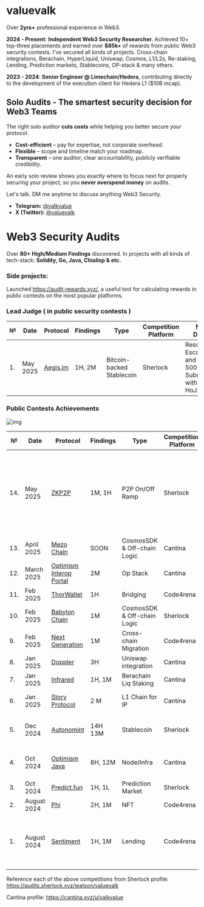 # valuevalk

Over **2yrs+** professional experience in Web3. 

**2024 - Present**: **Independent Web3 Security Researcher.** Achieved 10+ top-three placements and earned over **$85k+** of rewards from public Web3 security contests.
I've secured all kinds of projects. Cross-chain integrations, Berachain, HyperLiquid, Uniswap, Cosmos, L1/L2s, Re-staking, Lending, Prediction markets, Stablecoins, OP-stack & many others. 

**2023 - 2024**: **Senior Engineer @ Limechain/Hedera**, contributing directly to the development of the execution client for Hedera L1 ($10B mcap).

## Solo Audits - The smartest security decision for Web3 Teams

The right solo auditor **cuts costs** while helping you better secure your protocol.

- **Cost-efficient** – pay for expertise, not corporate overhead.  
- **Flexible** – scope and timeline match your roadmap.  
- **Transparent** – one auditor, clear accountability, publicly verifiable credibility.  

An early solo review shows you exactly where to focus next for properly securing your project, so you **never overspend money** on audits.

Let's talk. DM me anytime to discuss anything Web3 Security.
- **Telegram:** [@valkvalue](https://t.me/valkvalue)  
- **X (Twitter):** [@valuevalk](https://x.com/valuevalk)  

# Web3 Security Audits

Over **80+ High/Medium Findings** discovered. In projects with all kinds of tech-stack: **Solidity, Go, Java, Chialisp & etc.**

### Side projects: 
Launched https://audit-rewards.xyz/, a useful tool for calculating rewards in public contests on the most popular platforms.

### Lead Judge ( in public security contests )

| № | Date | Protocol |  Findings | Type | Competition Platform | More Details |
|--------|----------|------|-----------|------|------|------|
| 1. | May 2025 | [Aegis.im](https://audits.sherlock.xyz/contests/799?filter=questions) | 1H, 2M | Bitcoin-backed Stablecoin | Sherlock | Resolved 20 Escalations and judged 500+ Submissions with the HoJ. 
### Public Contests Achievements  

![img](https://i.imgur.com/64ke9aG.png)

| № | Date | Protocol |  Findings | Type | Competition Platform | More Details |
|--------|----------|------|-----------|------|------|------|
| 14. | May 2025 | [ZKP2P](https://audits.sherlock.xyz/contests/805?filter=questions) | 1M, 1H | P2P On/Off Ramp | Sherlock | 🥉 place + Very creative **live** solo Crit with the off-chain infra, it was deemed OOS |
| 13. | April 2025 | [Mezo Chain](https://cantina.xyz/competitions/e757364c-1f68-4ec5-94f6-c6b3c2e80c6d) | SOON | CosmosSDK & Off-chain Logic | Cantina | SOON |
| 12. | March 2025 | [Optimism Interop Portal](https://cantina.xyz/competitions/44b385bf-e51a-4e6c-b3a8-adbbe24d16e1) | 2M | Op Stack  | Cantina | 🥇 place |
| 11. | Feb 2025 | [ThorWallet](https://code4rena.com/reports/2025-02-thorwallet) | 1H | Bridging |  Code4rena | 🥉 place |
| 10.  | Feb 2025 | [Babylon Chain](https://audits.sherlock.xyz/contests/677?filter=questions) | 1M | CosmosSDK & Off-chain Logic | Sherlock |🥉 place / 1 Solo Med / |
| 9. | Feb 2025 | [Next Generation](https://code4rena.com/audits/2025-01-next-generation) | 1M | Cross-chain Migration | Code4rena | 🥇 place |
| 8.  | Jan 2025 | [Doppler](https://cantina.xyz/competitions/57b00aab-8f8b-4d62-9378-41b6460ce6aa) | 3H | Uniswap integration |  Cantina | Top 10 |
| 7.  | Jan 2025 | [Infrared](https://cantina.xyz/competitions/ac5f64e6-3bf2-4269-bbb0-4bcd70425a1d) | 1H, 1M | Berachain Liq Staking | Cantina | Top 20 |
| 6.  | Jan 2025 | [Story Protocol](https://cantina.xyz/code/0561defa-eeb2-4a74-8884-5d7a873afa58/README.md) | 2 М | L1 Chain for IP | Cantina | Тop 25 / 1 Solo Med / |
| 5.  | Dec 2024 | [Autonomint](https://audits.sherlock.xyz/contests/569?filter=questions) | 14H 13M | Stablecoin | Sherlock | 🥉 place, 27 H/M issues found |
| 4.  | Oct 2024 | [Optimism Java](https://cantina.xyz/competitions/cb538ed2-6770-4646-a32b-610b62d9a34c)  | 8H, 12M | Node/Infra | Cantina | 🥈 place / 12 solo issues / |
| 3.  | Oct 2024 | [Predict.fun](https://audits.sherlock.xyz/contests/561) | 1H, 1L |  Prediction Market | Sherlock | 🥉 place |
| 2. | August 2024 | [Phi](https://code4rena.com/audits/2024-08-phi) |  2H, 1M | NFT | Code4rena| Top 12 |
| 1. | August 2024 | [Sentiment](https://audits.sherlock.xyz/contests/349) | 1H, 1M | Lending | Code4rena | 🥈 place / 1 Solo Med + complex low-dup High / |

Reference each of the above competitions from Sherlock profile: https://audits.sherlock.xyz/watson/valuevalk

Cantina profile: https://cantina.xyz/u/valkvalue 
